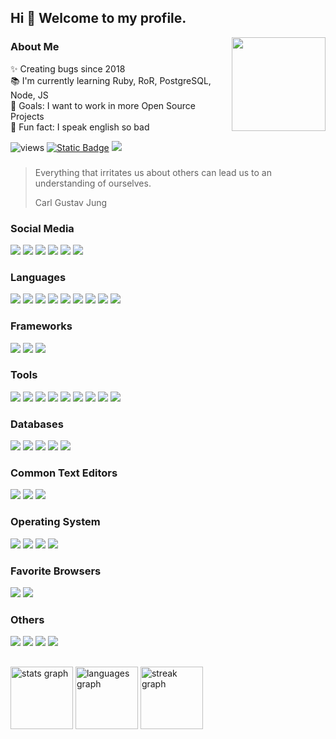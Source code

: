 ## Hi 👋 Welcome to my profile.

<right>
<img align="right" height="150" src="https://avatars.githubusercontent.com/u/38667030?s=400&u=bc2b23b086023f91e687b0bb0d13d74a748e61ca&v=4"/>
</right>

### About Me
✨ Creating bugs since 2018<br>
📚 I'm currently learning Ruby, RoR, PostgreSQL, Node, JS<br>
🎯 Goals: I want to work in more Open Source Projects<br>
🎲 Fun fact: I speak english so bad

![views](https://visitor-badge.laobi.icu/badge?page_id=ldcmleo.ldcmleo)
[![Static Badge](https://img.shields.io/badge/MixiPHP-In%20Progress-orange?logo=php&logoColor=white)](https://github.com/ldcmleo/mixiphp)
[![](https://img.shields.io/badge/ldcmleo-GitLab-FC6D26?logo=gitlab&logoColor=white)](https://gitlab.com/ldcmleo19)

### 

> Everything that irritates us about others can lead us to an understanding of ourselves.
> 
> Carl Gustav Jung

### Social Media
[![](https://img.shields.io/static/v1?message=Twitter&logo=twitter&label=&color=1DA1F2&logoColor=white&labelColor=&style=for-the-badge)](https://twitter.com/willy_morou)
[![](https://img.shields.io/static/v1?message=Youtube&logo=youtube&label=&color=FF0000&logoColor=white&labelColor=&style=for-the-badge)](https://www.youtube.com/channel/UCUJILzZ500umbrRnmwd6fZQ)
[![](https://img.shields.io/static/v1?message=Gmail&logo=gmail&label=&color=D14836&logoColor=white&labelColor=&style=for-the-badge)](ldcmleo19@gmail.com)
[![](https://img.shields.io/static/v1?message=Instagram&logo=instagram&label=&color=E4405F&logoColor=white&labelColor=&style=for-the-badge)](https://www.instagram.com/willy_morou/)
[![](https://img.shields.io/static/v1?message=Medium&logo=medium&label=&color=12100E&logoColor=white&labelColor=&style=for-the-badge)](https://medium.com/@ldcmleo)
[![](https://img.shields.io/static/v1?message=Ko-fi&logo=ko-fi&label=&color=F16061&logoColor=white&labelColor=&style=for-the-badge)](https://ko-fi.com/leonardocastro)

### Languages
![](https://img.shields.io/badge/PHP-777BB4?logo=php&logoColor=white&style=for-the-badge)
![](https://img.shields.io/badge/Ruby-CC342D?logo=ruby&logoColor=white&style=for-the-badge)
![](https://img.shields.io/badge/JavaScript-F7DF1E?logo=javascript&logoColor=black&style=for-the-badge)
![](https://img.shields.io/badge/JAVA-c4403f?style=for-the-badge)
![](https://img.shields.io/badge/Kotlin-7F52FF?logo=kotlin&logoColor=white&style=for-the-badge)
![](https://img.shields.io/badge/Lua-2C2D72?logo=lua&logoColor=white&style=for-the-badge)
![](https://img.shields.io/badge/GNU%20Bash-4EAA25?logo=gnubash&logoColor=white&style=for-the-badge)
![](https://img.shields.io/badge/CSS3-1572B6?logo=css3&logoColor=white&style=for-the-badge)
![](https://img.shields.io/badge/HTML5-E34F26?logo=html5&logoColor=white&style=for-the-badge)

### Frameworks
![](https://img.shields.io/badge/Laravel-FF2D20?logo=laravel&logoColor=white&style=for-the-badge)
![](https://img.shields.io/badge/Ruby%20on%20Rails-CC0000?logo=rubyonrails&logoColor=white&style=for-the-badge)
![](https://img.shields.io/badge/Tailwind%20CSS-06B6D4?logo=tailwindcss&logoColor=white&style=for-the-badge)

### Tools
![](https://img.shields.io/badge/Git-F05032?logo=git&logoColor=white&style=for-the-badge)
![](https://img.shields.io/badge/Docker-2496ED?logo=docker&logoColor=white&style=for-the-badge)
![](https://img.shields.io/badge/RubyGems-CC342D?logo=rubygems&logoColor=white&style=for-the-badge)
![](https://img.shields.io/badge/Node.js-339933?logo=nodedotjs&logoColor=white&style=for-the-badge)
![](https://img.shields.io/badge/npm-CB3837?logo=npm&logoColor=white&style=for-the-badge)
![](https://img.shields.io/badge/NGINX-009639?logo=nginx&logoColor=white&style=for-the-badge)
![](https://img.shields.io/badge/Apache-D22128?logo=apache&logoColor=white&style=for-the-badge)
![](https://img.shields.io/badge/Electron-47848F?logo=electron&logoColor=white&style=for-the-badge)
![](https://img.shields.io/badge/jQuery-0769AD?logo=jquery&logoColor=white&style=for-the-badge)

### Databases
![](https://img.shields.io/badge/MySQL-4479A1?logo=mysql&logoColor=white&style=for-the-badge)
![](https://img.shields.io/badge/MariaDB-003545?logo=mariadb&logoColor=white&style=for-the-badge)
![](https://img.shields.io/badge/PostgreSQL-4169E1?logo=postgresql&logoColor=white&style=for-the-badge)
![](https://img.shields.io/badge/SQLite-003B57?logo=sqlite&logoColor=white&style=for-the-badge)
![](https://img.shields.io/badge/Redis-DC382D?logo=redis&logoColor=white&style=for-the-badge)

### Common Text Editors
![](https://img.shields.io/badge/Visual%20Studio%20Code-007ACC?logo=visualstudiocode&logoColor=white&style=for-the-badge)
![](https://img.shields.io/badge/Vim-019733?logo=vim&logoColor=white&style=for-the-badge)
![](https://img.shields.io/badge/Android%20Studio-3DDC84?logo=androidstudio&logoColor=white&style=for-the-badge)

### Operating System
![](https://img.shields.io/badge/Linux-FCC624?logo=linux&logoColor=black&style=for-the-badge)
![](https://img.shields.io/badge/ArchCraft-94be79?logo=archlinux&logoColor=white&style=for-the-badge)
![](https://img.shields.io/badge/Arch%20Linux-1793d1?logo=archlinux&logoColor=white&style=for-the-badge)
![](https://img.shields.io/badge/Windows%2011-0078D4?logo=windows11&style=for-the-badge)

### Favorite Browsers
![](https://img.shields.io/badge/Google%20Chrome-4285F4?logo=googlechrome&logoColor=white&style=for-the-badge)
![](https://img.shields.io/badge/Firefox-FF7139?logo=firefoxbrowser&logoColor=white&style=for-the-badge)

### Others
![](https://img.shields.io/badge/Godot%20Engine-478CBF?logo=godotengine&logoColor=white&style=for-the-badge)
![](https://img.shields.io/badge/Markdown-000000?logo=markdown&logoColor=white&style=for-the-badge)
![](https://img.shields.io/badge/Blender-F5792A?logo=blender&logoColor=white&style=for-the-badge)
![](https://img.shields.io/badge/Inkscape-000000?logo=inkscape&logoColor=white&style=for-the-badge)

##

<div>
  <img src="https://github-readme-stats.vercel.app/api?username=ldcmleo&hide_title=false&hide_rank=true&show_icons=true&include_all_commits=true&count_private=true&disable_animations=false&theme=tokyonight&locale=en&hide_border=true&order=1" height="100" alt="stats graph"  />
  <img src="https://github-readme-stats.vercel.app/api/top-langs?username=ldcmleo&locale=en&hide_title=false&layout=compact&card_width=320&langs_count=5&theme=tokyonight&hide_border=true&order=2" height="100" alt="languages graph"  />
  <img src="https://streak-stats.demolab.com?user=ldcmleo&locale=en&mode=daily&theme=tokyonight&hide_border=true&border_radius=5&order=2" height="100" alt="streak graph"  />
</div>
